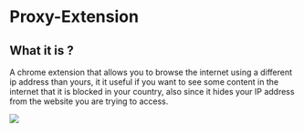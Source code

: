 # Proxy-Extension

## What it is ?

A chrome extension that allows you to browse the internet using a different ip address than yours, it it useful if you want to see some content in the internet that it is blocked in your country, also since it hides your IP address from the website you are trying to access.

![][demo]

[demo]: https://github.com/medamine980/Proxy-Extension/blob/main/demo.gif